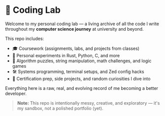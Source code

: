 # 🧪 Coding Lab

Welcome to my personal coding lab — a living archive of all the code I write throughout my **computer science journey** at university and beyond.

This repo includes:

- 🎓 Coursework (assignments, labs, and projects from classes)
- 🤖 Personal experiments in Rust, Python, C, and more
- 🧠 Algorithm puzzles, string manipulation, math challenges, and logic games
- 🛠️ Systems programming, terminal setups, and Zed config hacks
- 🧰 Certification prep, side projects, and random curiosities I dive into

Everything here is a raw, real, and evolving record of me becoming a better developer.

> **Note:** This repo is intentionally messy, creative, and exploratory — it's my sandbox, not a polished portfolio (yet).
